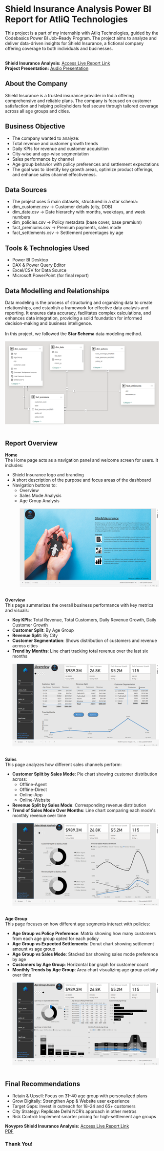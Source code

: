 # Shield Insurance Analysis Power BI Report for AtliQ Technologies
This project is a part of my internship with Atliq Technologies, guided by the Codebasics Power BI Job-Ready Program. The project aims to analyze and deliver data-driven insights for Shield Insurance, a fictional company offering coverage to both individuals and businesses.<br /><br />

**Shield Insurance Analysis:** [Access Live Report Link](https://app.powerbi.com/view?r=eyJrIjoiZWI5OWQyYjQtNjE3OS00ZGNiLWFkZDItYzIzMjBiYzU4NzJmIiwidCI6ImRmODY3OWNkLWE4MGUtNDVkOC05OWFjLWM4M2VkN2ZmOTVhMCJ9)<br />
**Project Presentation:** [Audio Presentation](https://www.linkedin.com/feed/update/urn:li:activity:7323640161894813696/)

## About the Company
Shield Insurance is a trusted insurance provider in India offering comprehensive and reliable plans. The company is focused on customer satisfaction and helping policyholders feel secure through tailored coverage across all age groups and cities.<br />

## Business Objective
- The company wanted to analyze:<br />
- Total revenue and customer growth trends<br />
- Daily KPIs for revenue and customer acquisition<br />
- City-wise and age-wise segmentation<br />
- Sales performance by channel<br />
- Age group behavior with policy preferences and settlement expectations<br />
- The goal was to identify key growth areas, optimize product offerings, and enhance sales channel effectiveness.<br />

## Data Sources
- The project uses 5 main datasets, structured in a star schema:<br />
- dim_customer.csv → Customer details (city, DOB)<br />
- dim_date.csv → Date hierarchy with months, weekdays, and week numbers<br />
- dim_policies.csv → Policy metadata (base cover, base premium)<br />
- fact_premiums.csv → Premium payments, sales mode<br />
- fact_settlements.csv → Settlement percentages by age<br />

## Tools & Technologies Used
- Power BI Desktop<br />
- DAX & Power Query Editor<br />
- Excel/CSV for Data Source<br />
- Microsoft PowerPoint (for final report)<br />

## Data Modelling and Relationships
Data modeling is the process of structuring and organizing data to create relationships, and establish a framework for effective data analysis and reporting. It ensures data accuracy, facilitates complex calculations, and enhances data integration, providing a solid foundation for informed decision-making and business intelligence.<br /><br />
In this project, we followed the **Star Schema** data modeling method.<br /><br />
![Data Model](https://github.com/neha071999/Shield-Insurance-Analysis-Power-BI-Report-for-AtliQ-Technologies/blob/main/Data%20Model.png)<br /><br />

## Report Overview
**Home**<br />
The Home page acts as a navigation panel and welcome screen for users. It includes:<br />
- Shield Insurance logo and branding<br />
- A short description of the purpose and focus areas of the dashboard<br />
- Navigation buttons to:<br />
  - Overview<br />
  - Sales Mode Analysis<br />
  - Age Group Analysis<br /><br />
![Home Page](https://github.com/neha071999/Shield-Insurance-Analysis-Power-BI-Report-for-AtliQ-Technologies/blob/main/Home%20View.png)<br /><br />

**Overview**<br />
This page summarizes the overall business performance with key metrics and visuals:<br />
- **Key KPIs**: Total Revenue, Total Customers, Daily Revenue Growth, Daily Customer Growth<br />
- **Customer Split**: By Age Group<br />
- **Revenue Split**: By City<br />
- **Customer Segmentation**: Shows distribution of customers and revenue across cities<br />
- **Trend by Months**: Line chart tracking total revenue over the last six months<br /><br />
![Overview](https://github.com/neha071999/Shield-Insurance-Analysis-Power-BI-Report-for-AtliQ-Technologies/blob/main/Overview.png)<br /><br />

**Sales**<br />
This page analyzes how different sales channels perform:<br />
- **Customer Split by Sales Mode**: Pie chart showing customer distribution across:<br />
  - Offline-Agent<br />
  - Offline-Direct<br />
  - Online-App<br />
  - Online-Website<br />
- **Revenue Split by Sales Mode**: Corresponding revenue distribution<br />
- **Trend of Sales Mode Over Months**: Line chart comparing each mode's monthly revenue over time<br /><br />
![Sales](https://github.com/neha071999/Shield-Insurance-Analysis-Power-BI-Report-for-AtliQ-Technologies/blob/main/Sales.png)<br /><br />

**Age Group**<br />
This page focuses on how different age segments interact with policies:<br />
- **Age Group vs Policy Preference**: Matrix showing how many customers from each age group opted for each policy<br />
- **Age Group vs Expected Settlements**: Donut chart showing settlement amount vs age group<br />
- **Age Group vs Sales Mode**: Stacked bar showing sales mode preference by age<br />
- **Customers by Age Group**: Horizontal bar graph for customer count<br />
- **Monthly Trends by Age Group**: Area chart visualizing age group activity over time<br /><br />
![Age Group](https://github.com/neha071999/Shield-Insurance-Analysis-Power-BI-Report-for-AtliQ-Technologies/blob/main/Age%20Group.png)<br /><br />

## Final Recommendations
- Retain & Upsell: Focus on 31–40 age group with personalized plans<br />
- Grow Digitally: Strengthen App & Website user experience<br />
- Target Gaps: Invest in outreach for 18–24 and 65+ customers<br />
- City Strategy: Replicate Delhi NCR’s approach in other metros<br />
- Risk Control: Implement smarter pricing for high-settlement age groups<br />

**Novypro Shield Insurance Analysis:** [Access Live Report Link](https://www.novypro.com/create_project/shield-insurance-analysis-9)<br />
[PDF](https://github.com/neha071999/Shield-Insurance-Analysis-Power-BI-Report-for-AtliQ-Technologies/blob/main/Shield_Insurance_Analysis%20-%20Power%20BI_Presentation_Report.pdf)

### Thank You!
